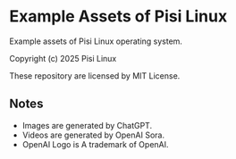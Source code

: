 # Example Assets of Pisi Linux

Example assets of Pisi Linux operating system.

Copyright (c) 2025 Pisi Linux

These repository are licensed by MIT License.

## Notes

* Images are generated by ChatGPT.
* Videos are generated by OpenAI Sora.
* OpenAI Logo is A trademark of OpenAI.


